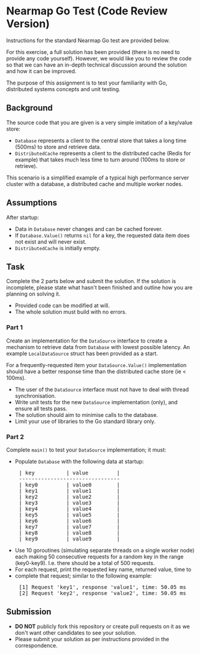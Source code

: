 # Nearmap Go Test (Code Review Version)

Instructions for the standard Nearmap Go test are provided below.

For this exercise, a full solution has been provided (there is no need to
provide any code yourself). However, we would like you to review the code so
that we can have an in-depth technical discussion around the solution and how
it can be improved.

The purpose of this assignment is to test your familiarity with Go, distributed
systems concepts and unit testing.

## Background

The source code that you are given is a very simple imitation of a key/value
store:

* `Database` represents a client to the central store that takes a long time
  (500ms) to store and retrieve data.
* `DistributedCache` represents a client to the distributed cache (Redis for
  example) that takes much less time to turn around (100ms to store or retrieve).

This scenario is a simplified example of a typical high performance server
cluster with a database, a distributed cache and multiple worker nodes.

## Assumptions

After startup:

* Data in `Database` never changes and can be cached forever.
* If `Database.Value()` returns `nil` for a key, the requested data item does
  not exist and will never exist.
* `DistributedCache` is initially empty.

## Task

Complete the 2 parts below and submit the solution.
If the solution is incomplete, please state what hasn't been finished and
outline how you are planning on solving it.

* Provided code can be modified at will.
* The whole solution must build with no errors.

### Part 1

Create an implementation for the `DataSource` interface to create a mechanism to
retrieve data from `Database` with lowest possible latency. An example
`LocalDataSource` struct has been provided as a start.

For a frequently-requested item your `DataSource.Value()` implementation should
have a better response time than the distributed cache store (ie < 100ms).

* The user of the `DataSource` interface must not have to deal with thread
  synchronisation.
* Write unit tests for the new `DataSource` implementation (only), and ensure
  all tests pass.
* The solution should aim to minimise calls to the database.
* Limit your use of libraries to the Go standard library only.

### Part 2

Complete `main()` to test your `DataSource` implementation; it must:

* Populate `Database` with the following data at startup:
<pre>
    | key          | value         |
    --------------------------------
    | key0         | value0        |
    | key1         | value1        |
    | key2         | value2        |
    | key3         | value3        |
    | key4         | value4        |
    | key5         | value5        |
    | key6         | value6        |
    | key7         | value7        |
    | key8         | value8        |
    | key9         | value9        |
</pre>
* Use 10 goroutines (simulating separate threads on a single worker node) each
  making 50 consecutive requests for a random key in the range (key0-key9).
  I.e. there should be a total of 500 requests.
* For each request, print the requested key name, returned value, time to
* complete that request; similar to the following example:
<pre>
    [1] Request 'key1', response 'value1', time: 50.05 ms
    [2] Request 'key2', response 'value2', time: 50.05 ms
</pre>

## Submission

* **DO NOT** publicly fork this repository or create pull requests on it as we
  don't want other candidates to see your solution.
* Please submit your solution as per instructions provided in the correspondence.
